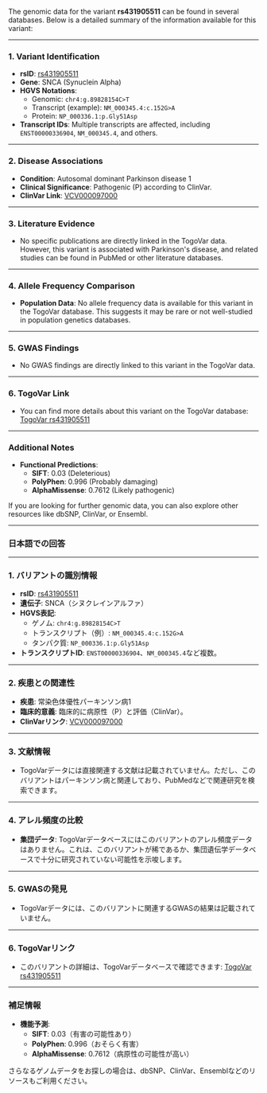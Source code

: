 The genomic data for the variant **rs431905511** can be found in several databases. Below is a detailed summary of the information available for this variant:

---

### 1. **Variant Identification**
- **rsID**: [rs431905511](https://identifiers.org/dbsnp/rs431905511)
- **Gene**: SNCA (Synuclein Alpha)
- **HGVS Notations**:
  - Genomic: `chr4:g.89828154C>T`
  - Transcript (example): `NM_000345.4:c.152G>A`
  - Protein: `NP_000336.1:p.Gly51Asp`
- **Transcript IDs**: Multiple transcripts are affected, including `ENST00000336904`, `NM_000345.4`, and others.

---

### 2. **Disease Associations**
- **Condition**: Autosomal dominant Parkinson disease 1
- **Clinical Significance**: Pathogenic (P) according to ClinVar.
- **ClinVar Link**: [VCV000097000](https://www.ncbi.nlm.nih.gov/clinvar/variation/97000)

---

### 3. **Literature Evidence**
- No specific publications are directly linked in the TogoVar data. However, this variant is associated with Parkinson's disease, and related studies can be found in PubMed or other literature databases.

---

### 4. **Allele Frequency Comparison**
- **Population Data**: No allele frequency data is available for this variant in the TogoVar database. This suggests it may be rare or not well-studied in population genetics databases.

---

### 5. **GWAS Findings**
- No GWAS findings are directly linked to this variant in the TogoVar data.

---

### 6. **TogoVar Link**
- You can find more details about this variant on the TogoVar database: [TogoVar rs431905511](https://togovar.org/variant/rs431905511)

---

### Additional Notes
- **Functional Predictions**:
  - **SIFT**: 0.03 (Deleterious)
  - **PolyPhen**: 0.996 (Probably damaging)
  - **AlphaMissense**: 0.7612 (Likely pathogenic)

If you are looking for further genomic data, you can also explore other resources like dbSNP, ClinVar, or Ensembl.

---

### 日本語での回答

---

### 1. **バリアントの識別情報**
- **rsID**: [rs431905511](https://identifiers.org/dbsnp/rs431905511)
- **遺伝子**: SNCA（シヌクレインアルファ）
- **HGVS表記**:
  - ゲノム: `chr4:g.89828154C>T`
  - トランスクリプト（例）: `NM_000345.4:c.152G>A`
  - タンパク質: `NP_000336.1:p.Gly51Asp`
- **トランスクリプトID**: `ENST00000336904`、`NM_000345.4`など複数。

---

### 2. **疾患との関連性**
- **疾患**: 常染色体優性パーキンソン病1
- **臨床的意義**: 臨床的に病原性（P）と評価（ClinVar）。
- **ClinVarリンク**: [VCV000097000](https://www.ncbi.nlm.nih.gov/clinvar/variation/97000)

---

### 3. **文献情報**
- TogoVarデータには直接関連する文献は記載されていません。ただし、このバリアントはパーキンソン病と関連しており、PubMedなどで関連研究を検索できます。

---

### 4. **アレル頻度の比較**
- **集団データ**: TogoVarデータベースにはこのバリアントのアレル頻度データはありません。これは、このバリアントが稀であるか、集団遺伝学データベースで十分に研究されていない可能性を示唆します。

---

### 5. **GWASの発見**
- TogoVarデータには、このバリアントに関連するGWASの結果は記載されていません。

---

### 6. **TogoVarリンク**
- このバリアントの詳細は、TogoVarデータベースで確認できます: [TogoVar rs431905511](https://togovar.org/variant/rs431905511)

---

### 補足情報
- **機能予測**:
  - **SIFT**: 0.03（有害の可能性あり）
  - **PolyPhen**: 0.996（おそらく有害）
  - **AlphaMissense**: 0.7612（病原性の可能性が高い）

さらなるゲノムデータをお探しの場合は、dbSNP、ClinVar、Ensemblなどのリソースもご利用ください。
